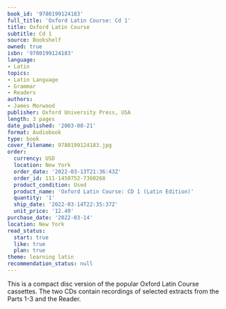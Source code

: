 ```yaml
---
book_id: '9780199124183'
full_title: 'Oxford Latin Course: Cd 1'
title: Oxford Latin Course
subtitle: Cd 1
source: Bookshelf
owned: true
isbn: '9780199124183'
language:
- Latin
topics:
- Latin Language
- Grammar
- Readers
authors:
- James Morwood
publisher: Oxford University Press, USA
length: 3 pages
date_published: '2003-08-21'
format: Audiobook
type: book
cover_filename: 9780199124183.jpg
order:
  currency: USD
  location: New York
  order_date: '2022-03-13T21:36:43Z'
  order_id: 111-1450752-7360268
  product_condition: Used
  product_name: 'Oxford Latin Course: CD 1 (Latin Edition)'
  quantity: '1'
  ship_date: '2022-03-14T22:35:37Z'
  unit_price: '12.49'
purchase_date: '2022-03-14'
location: New York
read_status:
  start: true
  like: true
  plan: true
theme: learning latin
recommendation_status: null
---
```

This is a compact disc version of the popular Oxford Latin Course cassettes. The two CDs contain recordings of selected extracts from the Parts 1-3 and the Reader.
